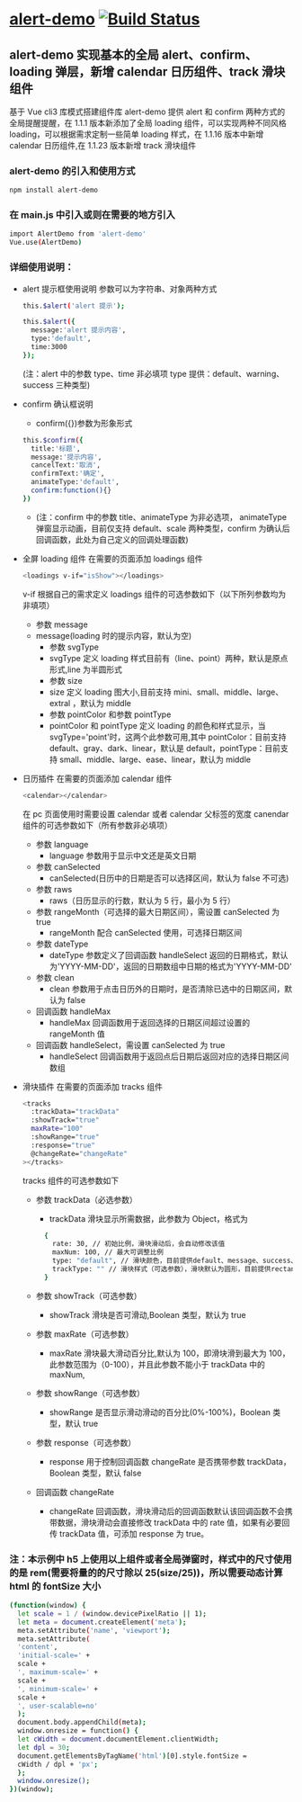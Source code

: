 # [alert-demo](https://github.com/guaishouxiaoqi/alert-ui) [![Build Status][travis-image]][github-url]

## alert-demo 实现基本的全局 alert、confirm、loading 弹层，新增 calendar 日历组件、track 滑块组件

基于 Vue cli3 库模式搭建组件库
alert-demo 提供 alert 和 confirm 两种方式的全局提醒提醒，在 1.1.1 版本新添加了全局 loading 组件，可以实现两种不同风格 loading，可以根据需求定制一些简单 loading 样式，在 1.1.16 版本中新增 calendar 日历组件,在 1.1.23 版本新增 track 滑块组件

### alert-demo 的引入和使用方式

```bash
npm install alert-demo
```

### 在 main.js 中引入或则在需要的地方引入

```bash
import AlertDemo from 'alert-demo'
Vue.use(AlertDemo)
```

### 详细使用说明：

- alert 提示框使用说明
  参数可以为字符串、对象两种方式

  ```bash
  this.$alert('alert 提示');
  ```

  ```bash
  this.$alert({
    message:'alert 提示内容',
    type:'default',
    time:3000
  });
  ```

  (注：alert 中的参数 type、time 非必填项 type 提供：default、warning、success 三种类型)

- confirm 确认框说明

  - confirm({})参数为形象形式

  ```bash
  this.$confirm({
    title:'标题',
    message:'提示内容',
    cancelText:'取消',
    confirmText:'确定',
    animateType:'default',
    confirm:function(){}
  })
  ```

  - (注：confirm 中的参数 title、animateType 为非必选项， animateType 弹窗显示动画，目前仅支持 default、scale 两种类型，confirm 为确认后回调函数，此处为自己定义的回调处理函数)

- 全屏 loading 组件
  在需要的页面添加 loadings 组件

  ```bash
  <loadings v-if="isShow"></loadings>
  ```

  v-if 根据自己的需求定义
  loadings 组件的可选参数如下（以下所列参数均为非填项）

  - 参数 message
  - message(loading 时的提示内容，默认为空)
    - 参数 svgType
    - svgType 定义 loading 样式目前有（line、point）两种，默认是原点形式,line 为半圆形式
    - 参数 size
    - size 定义 loading 图大小,目前支持 mini、small、middle、large、extral ，默认为 middle
    - 参数 pointColor 和参数 pointType
    - pointColor 和 pointType 定义 loading 的颜色和样式显示，当 svgType='point'时，这两个此参数可用,其中 pointColor：目前支持 default、gray、dark、linear，默认是 default，pointType：目前支持 small、middle、large、ease、linear，默认为 middle

- 日历插件
  在需要的页面添加 calendar 组件

  ```bash
  <calendar></calendar>
  ```

  在 pc 页面使用时需要设置 calendar 或者 calendar 父标签的宽度
  canendar 组件的可选参数如下（所有参数非必填项）

  - 参数 language
    - language 参数用于显示中文还是英文日期
  - 参数 canSelected
    - canSelected(日历中的日期是否可以选择区间，默认为 false 不可选)
  - 参数 raws
    - raws（日历显示的行数，默认为 5 行，最小为 5 行）
  - 参数 rangeMonth（可选择的最大日期区间），需设置 canSelected 为 true
    - rangeMonth 配合 canSelected 使用，可选择日期区间
  - 参数 dateType
    - dateType 参数定义了回调函数 handleSelect 返回的日期格式，默认为'YYYY-MM-DD'，返回的日期数组中日期的格式为'YYYY-MM-DD'
  - 参数 clean
    - clean 参数用于点击日历外的日期时，是否清除已选中的日期区间，默认为 false
  - 回调函数 handleMax
    - handleMax 回调函数用于返回选择的日期区间超过设置的 rangeMonth 值
  - 回调函数 handleSelect，需设置 canSelected 为 true
    - handleSelect 回调函数用于返回点后日期后返回对应的选择日期区间数组

- 滑块插件
  在需要的页面添加 tracks 组件

  ```bash
  <tracks
    :trackData="trackData"
    :showTrack="true"
    maxRate="100"
    :showRange="true"
    :response="true"
    @changeRate="changeRate"
  ></tracks>
  ```

  tracks 组件的可选参数如下

  - 参数 trackData（必选参数）

    - trackData 滑块显示所需数据，此参数为 Object，格式为

    ```bash
      {
        rate: 30, // 初始比例，滑块滑动后，会自动修改该值
        maxNum: 100, // 最大可调整比例
        type: "default", // 滑块颜色，目前提供default、message、success、warning四种
        trackType: "" // 滑块样式（可选参数），滑块默认为圆形，目前提供rectangle、square两种
      }
    ```

  - 参数 showTrack（可选参数）
    - showTrack 滑块是否可滑动,Boolean 类型，默认为 true
  - 参数 maxRate（可选参数）
    - maxRate 滑块最大滑动百分比,默认为 100，即滑块滑到最大为 100，此参数范围为（0-100），并且此参数不能小于 trackData 中的 maxNum,
  - 参数 showRange（可选参数）
    - showRange 是否显示滑动滑动的百分比(0%-100%)，Boolean 类型，默认 true
  - 参数 response（可选参数）
    - response 用于控制回调函数 changeRate 是否携带参数 trackData，Boolean 类型，默认 false
  - 回调函数 changeRate
    - changeRate 回调函数，滑块滑动后的回调函数默认该回调函数不会携带数据，滑块滑动会直接修改 trackData 中的 rate 值，如果有必要回传 trackData 值，可添加 response 为 true。

### 注：本示例中 h5 上使用以上组件或者全局弹窗时，样式中的尺寸使用的是 rem(需要将量的的尺寸除以 25(size/25))，所以需要动态计算 html 的 fontSize 大小

```bash
(function(window) {
  let scale = 1 / (window.devicePixelRatio || 1);
  let meta = document.createElement('meta');
  meta.setAttribute('name', 'viewport');
  meta.setAttribute(
  'content',
  'initial-scale=' +
  scale +
  ', maximum-scale=' +
  scale +
  ', minimum-scale=' +
  scale +
  ', user-scalable=no'
  );
  document.body.appendChild(meta);
  window.onresize = function() {
  let cWidth = document.documentElement.clientWidth;
  let dpl = 30;
  document.getElementsByTagName('html')[0].style.fontSize =
  cWidth / dpl + 'px';
  };
  window.onresize();
})(window);
```

[travis-image]: https://travis-ci.org/wieringen/tinyscrollbar.svg?branch=master
[github-url]: https://github.com/guaishouxiaoqi/alert-ui#readme
